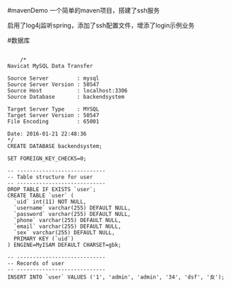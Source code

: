 #mavenDemo
一个简单的maven项目，搭建了ssh服务

启用了log4j监听spring，添加了ssh配置文件，增添了login示例业务

#数据库
<pre><code class="markdown">
    /*
Navicat MySQL Data Transfer

Source Server         : mysql
Source Server Version : 50547
Source Host           : localhost:3306
Source Database       : backendsystem

Target Server Type    : MYSQL
Target Server Version : 50547
File Encoding         : 65001

Date: 2016-01-21 22:48:36
*/
CREATE DATABASE backendsystem;

SET FOREIGN_KEY_CHECKS=0;

-- ----------------------------
-- Table structure for user
-- ----------------------------
DROP TABLE IF EXISTS `user`;
CREATE TABLE `user` (
  `uid` int(11) NOT NULL,
  `username` varchar(255) DEFAULT NULL,
  `password` varchar(255) DEFAULT NULL,
  `phone` varchar(255) DEFAULT NULL,
  `email` varchar(255) DEFAULT NULL,
  `sex` varchar(255) DEFAULT NULL,
  PRIMARY KEY (`uid`)
) ENGINE=MyISAM DEFAULT CHARSET=gbk;

-- ----------------------------
-- Records of user
-- ----------------------------
INSERT INTO `user` VALUES ('1', 'admin', 'admin', '34', 'dsf', '女');



</code></pre>
